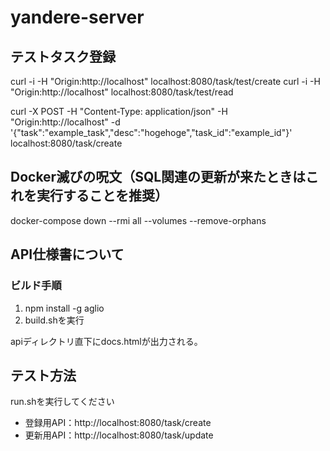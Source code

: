 # yandere-server

## テストタスク登録

curl -i -H "Origin:http://localhost" localhost:8080/task/test/create
curl -i -H "Origin:http://localhost" localhost:8080/task/test/read
  
curl -X POST -H "Content-Type: application/json" -H "Origin:http://localhost" -d '{"task":"example_task","desc":"hogehoge","task_id":"example_id"}' localhost:8080/task/create

## Docker滅びの呪文（SQL関連の更新が来たときはこれを実行することを推奨）

docker-compose down --rmi all --volumes --remove-orphans

## API仕様書について

### ビルド手順

1. npm install -g aglio
2. build.shを実行

apiディレクトリ直下にdocs.htmlが出力される。

## テスト方法

run.shを実行してください

- 登録用API：http://localhost:8080/task/create
- 更新用API：http://localhost:8080/task/update
